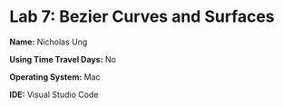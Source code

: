 # Lab 7: Bezier Curves and Surfaces

**Name:** Nicholas Ung

**Using Time Travel Days:** No

**Operating System:** Mac

**IDE:** Visual Studio Code